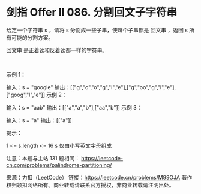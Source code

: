 # 剑指 Offer II 086. 分割回文子字符串

给定一个字符串 s ，请将 s 分割成一些子串，使每个子串都是 回文串 ，返回 s 所有可能的分割方案。

回文串 是正着读和反着读都一样的字符串。

 

示例 1：

输入：s = "google"
输出：[["g","o","o","g","l","e"],["g","oo","g","l","e"],["goog","l","e"]]
示例 2：

输入：s = "aab"
输出：[["a","a","b"],["aa","b"]]
示例 3：

输入：s = "a"
输出：[["a"]]
 

提示：

1 <= s.length <= 16
s 仅由小写英文字母组成
 

注意：本题与主站 131 题相同： https://leetcode-cn.com/problems/palindrome-partitioning/

来源：力扣（LeetCode）
链接：https://leetcode.cn/problems/M99OJA
著作权归领扣网络所有。商业转载请联系官方授权，非商业转载请注明出处。